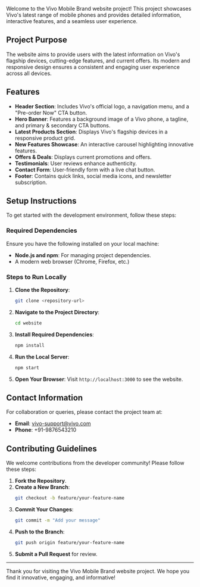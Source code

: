 
Welcome to the Vivo Mobile Brand website project! This project showcases Vivo's latest range of mobile phones and provides detailed information, interactive features, and a seamless user experience.

## Project Purpose

The website aims to provide users with the latest information on Vivo's flagship devices, cutting-edge features, and current offers. Its modern and responsive design ensures a consistent and engaging user experience across all devices.

## Features

- **Header Section**: Includes Vivo's official logo, a navigation menu, and a "Pre-order Now" CTA button.
- **Hero Banner**: Features a background image of a Vivo phone, a tagline, and primary & secondary CTA buttons.
- **Latest Products Section**: Displays Vivo's flagship devices in a responsive product grid.
- **New Features Showcase**: An interactive carousel highlighting innovative features.
- **Offers & Deals**: Displays current promotions and offers.
- **Testimonials**: User reviews enhance authenticity.
- **Contact Form**: User-friendly form with a live chat button.
- **Footer**: Contains quick links, social media icons, and newsletter subscription.

## Setup Instructions

To get started with the development environment, follow these steps:

### Required Dependencies

Ensure you have the following installed on your local machine:

- **Node.js and npm**: For managing project dependencies.
- A modern web browser (Chrome, Firefox, etc.)

### Steps to Run Locally

1. **Clone the Repository**:
   ```bash
   git clone <repository-url>
   ```
   
2. **Navigate to the Project Directory**:
   ```bash
   cd website
   ```

3. **Install Required Dependencies**:
   ```bash
   npm install
   ```

4. **Run the Local Server**:
   ```bash
   npm start
   ```

5. **Open Your Browser**:
   Visit `http://localhost:3000` to see the website.

## Contact Information

For collaboration or queries, please contact the project team at:

- **Email**: vivo-support@vivo.com
- **Phone**: +91-9876543210

## Contributing Guidelines

We welcome contributions from the developer community! Please follow these steps:

1. **Fork the Repository**.
2. **Create a New Branch**:
   ```bash
   git checkout -b feature/your-feature-name
   ```
3. **Commit Your Changes**:
   ```bash
   git commit -m "Add your message"
   ```
4. **Push to the Branch**:
   ```bash
   git push origin feature/your-feature-name
   ```
5. **Submit a Pull Request** for review.

---

Thank you for visiting the Vivo Mobile Brand website project. We hope you find it innovative, engaging, and informative!